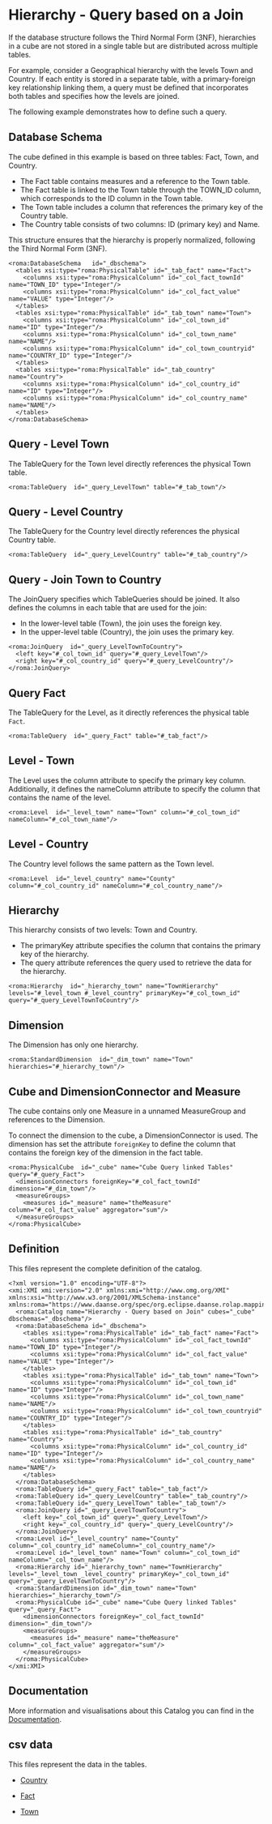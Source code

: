 # Hierarchy - Query based on a Join

If the database structure follows the Third Normal Form (3NF), hierarchies in a cube are not stored in a single table but are distributed across multiple tables.

For example, consider a Geographical hierarchy with the levels Town and Country. If each entity is stored in a separate table, with a primary-foreign key relationship linking them, a query must be defined that incorporates both tables and specifies how the levels are joined.

The following example demonstrates how to define such a query.


## Database Schema

The cube defined in this example is based on three tables: Fact, Town, and Country.

- The Fact table contains measures and a reference to the Town table.
- The Fact table is linked to the Town table through the TOWN_ID column, which corresponds to the ID column in the Town table.
- The Town table includes a column that references the primary key of the Country table.
- The Country table consists of two columns: ID (primary key) and Name.

This structure ensures that the hierarchy is properly normalized, following the Third Normal Form (3NF).


```xmi
<roma:DatabaseSchema   id="_dbschema">
  <tables xsi:type="roma:PhysicalTable" id="_tab_fact" name="Fact">
    <columns xsi:type="roma:PhysicalColumn" id="_col_fact_townId" name="TOWN_ID" type="Integer"/>
    <columns xsi:type="roma:PhysicalColumn" id="_col_fact_value" name="VALUE" type="Integer"/>
  </tables>
  <tables xsi:type="roma:PhysicalTable" id="_tab_town" name="Town">
    <columns xsi:type="roma:PhysicalColumn" id="_col_town_id" name="ID" type="Integer"/>
    <columns xsi:type="roma:PhysicalColumn" id="_col_town_name" name="NAME"/>
    <columns xsi:type="roma:PhysicalColumn" id="_col_town_countryid" name="COUNTRY_ID" type="Integer"/>
  </tables>
  <tables xsi:type="roma:PhysicalTable" id="_tab_country" name="Country">
    <columns xsi:type="roma:PhysicalColumn" id="_col_country_id" name="ID" type="Integer"/>
    <columns xsi:type="roma:PhysicalColumn" id="_col_country_name" name="NAME"/>
  </tables>
</roma:DatabaseSchema>

```

## Query - Level Town

The TableQuery for the Town level directly references the physical Town table.


```xmi
<roma:TableQuery  id="_query_LevelTown" table="#_tab_town"/>

```

## Query - Level Country

The TableQuery for the Country level directly references the physical Country table.


```xmi
<roma:TableQuery  id="_query_LevelCountry" table="#_tab_country"/>

```

## Query - Join Town to Country

The JoinQuery specifies which TableQueries should be joined. It also defines the columns in each table that are used for the join:

- In the lower-level table (Town), the join uses the foreign key.
- In the upper-level table (Country), the join uses the primary key.


```xmi
<roma:JoinQuery  id="_query_LevelTownToCountry">
  <left key="#_col_town_id" query="#_query_LevelTown"/>
  <right key="#_col_country_id" query="#_query_LevelCountry"/>
</roma:JoinQuery>

```

## Query Fact

The TableQuery for the Level, as it directly references the physical table `Fact`.


```xmi
<roma:TableQuery  id="_query_Fact" table="#_tab_fact"/>

```

## Level - Town

The Level uses the column attribute to specify the primary key column. Additionally, it defines the nameColumn attribute to specify the column that contains the name of the level.


```xmi
<roma:Level  id="_level_town" name="Town" column="#_col_town_id" nameColumn="#_col_town_name"/>

```

## Level - Country

The Country level follows the same pattern as the Town level.


```xmi
<roma:Level  id="_level_country" name="County" column="#_col_country_id" nameColumn="#_col_country_name"/>

```

## Hierarchy

This hierarchy consists of two levels: Town and Country.
- The primaryKey attribute specifies the column that contains the primary key of the hierarchy.
- The query attribute references the query used to retrieve the data for the hierarchy.


```xmi
<roma:Hierarchy  id="_hierarchy_town" name="TownHierarchy" levels="#_level_town #_level_country" primaryKey="#_col_town_id" query="#_query_LevelTownToCountry"/>

```

## Dimension

The Dimension has only one hierarchy.


```xmi
<roma:StandardDimension  id="_dim_town" name="Town" hierarchies="#_hierarchy_town"/>

```

## Cube and DimensionConnector and Measure

The cube contains only one Measure in a unnamed MeasureGroup and references to the Dimension.

To connect the dimension to the cube, a DimensionConnector is used. The dimension has set the attribute `foreignKey` to define the column that contains the foreign key of the dimension in the fact table.


```xmi
<roma:PhysicalCube  id="_cube" name="Cube Query linked Tables" query="#_query_Fact">
  <dimensionConnectors foreignKey="#_col_fact_townId" dimension="#_dim_town"/>
  <measureGroups>
    <measures id="_measure" name="theMeasure" column="#_col_fact_value" aggregator="sum"/>
  </measureGroups>
</roma:PhysicalCube>

```


## Definition

This files represent the complete definition of the catalog.

```xmi
<?xml version="1.0" encoding="UTF-8"?>
<xmi:XMI xmi:version="2.0" xmlns:xmi="http://www.omg.org/XMI" xmlns:xsi="http://www.w3.org/2001/XMLSchema-instance" xmlns:roma="https://www.daanse.org/spec/org.eclipse.daanse.rolap.mapping">
  <roma:Catalog name="Hierarchy - Query based on Join" cubes="_cube" dbschemas="_dbschema"/>
  <roma:DatabaseSchema id="_dbschema">
    <tables xsi:type="roma:PhysicalTable" id="_tab_fact" name="Fact">
      <columns xsi:type="roma:PhysicalColumn" id="_col_fact_townId" name="TOWN_ID" type="Integer"/>
      <columns xsi:type="roma:PhysicalColumn" id="_col_fact_value" name="VALUE" type="Integer"/>
    </tables>
    <tables xsi:type="roma:PhysicalTable" id="_tab_town" name="Town">
      <columns xsi:type="roma:PhysicalColumn" id="_col_town_id" name="ID" type="Integer"/>
      <columns xsi:type="roma:PhysicalColumn" id="_col_town_name" name="NAME"/>
      <columns xsi:type="roma:PhysicalColumn" id="_col_town_countryid" name="COUNTRY_ID" type="Integer"/>
    </tables>
    <tables xsi:type="roma:PhysicalTable" id="_tab_country" name="Country">
      <columns xsi:type="roma:PhysicalColumn" id="_col_country_id" name="ID" type="Integer"/>
      <columns xsi:type="roma:PhysicalColumn" id="_col_country_name" name="NAME"/>
    </tables>
  </roma:DatabaseSchema>
  <roma:TableQuery id="_query_Fact" table="_tab_fact"/>
  <roma:TableQuery id="_query_LevelCountry" table="_tab_country"/>
  <roma:TableQuery id="_query_LevelTown" table="_tab_town"/>
  <roma:JoinQuery id="_query_LevelTownToCountry">
    <left key="_col_town_id" query="_query_LevelTown"/>
    <right key="_col_country_id" query="_query_LevelCountry"/>
  </roma:JoinQuery>
  <roma:Level id="_level_country" name="County" column="_col_country_id" nameColumn="_col_country_name"/>
  <roma:Level id="_level_town" name="Town" column="_col_town_id" nameColumn="_col_town_name"/>
  <roma:Hierarchy id="_hierarchy_town" name="TownHierarchy" levels="_level_town _level_country" primaryKey="_col_town_id" query="_query_LevelTownToCountry"/>
  <roma:StandardDimension id="_dim_town" name="Town" hierarchies="_hierarchy_town"/>
  <roma:PhysicalCube id="_cube" name="Cube Query linked Tables" query="_query_Fact">
    <dimensionConnectors foreignKey="_col_fact_townId" dimension="_dim_town"/>
    <measureGroups>
      <measures id="_measure" name="theMeasure" column="_col_fact_value" aggregator="sum"/>
    </measureGroups>
  </roma:PhysicalCube>
</xmi:XMI>

```
## Documentation

More information and visualisations about this Catalog you can find in the [Documentation](./DOCUMENTATION.MD).

## csv data


This files represent the data in the tables.

- [Country](./data/Country.csv)

- [Fact](./data/Fact.csv)

- [Town](./data/Town.csv)

